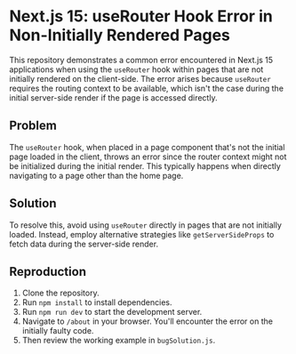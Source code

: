 # Next.js 15: useRouter Hook Error in Non-Initially Rendered Pages

This repository demonstrates a common error encountered in Next.js 15 applications when using the `useRouter` hook within pages that are not initially rendered on the client-side.  The error arises because `useRouter` requires the routing context to be available, which isn't the case during the initial server-side render if the page is accessed directly.

## Problem

The `useRouter` hook, when placed in a page component that's not the initial page loaded in the client, throws an error since the router context might not be initialized during the initial render. This typically happens when directly navigating to a page other than the home page.

## Solution

To resolve this, avoid using `useRouter` directly in pages that are not initially loaded. Instead, employ alternative strategies like `getServerSideProps` to fetch data during the server-side render.

## Reproduction

1. Clone the repository.
2. Run `npm install` to install dependencies.
3. Run `npm run dev` to start the development server.
4. Navigate to `/about` in your browser.  You'll encounter the error on the initially faulty code.
5. Then review the working example in `bugSolution.js`.
